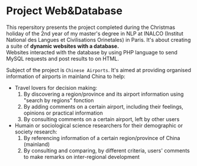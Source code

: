 # Project Web&Database
This repersitory presents the project completed during the Christmas holiday of the 2nd year of my master's degree in NLP 
at INALCO (Institut National des Langues et Civilisations Orinetales) in Paris. It's about creating a suite of **dynamic websites 
with a database.**    
Websites interacted with the database by using PHP language to send MySQL requests and post results to on HTML.  

Subject of the project is `Chinese Airports`. It's aimed at providing organised information of airports in mainland China to help:
- Travel lovers for decision making:  
  1. By discovering a region/province and its airport information using "search by regions" fonction
  2. By adding comments on a certain airport, including their feelings, opinions or practical information
  3. By consulting comments on a certain airport, left by other users  
- Humain or sociological science researchers for their demographic or society research:
  1. By referencing information of a certain region/province of China (mainland)
  2. By consulting and comparing, by different criteria, users' comments to make remarks on inter-regional development
